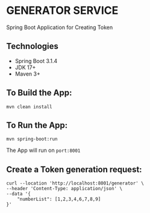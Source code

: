 # GENERATOR SERVICE

Spring Boot Application for Creating Token

## Technologies
 - Spring Boot 3.1.4
 - JDK 17+
 - Maven 3+

## To Build the App:
```shell
mvn clean install
```

## To Run the App:
```shell
mvn spring-boot:run
```
The App will run on `port:8001`

## Create a Token generation request:
```shell
curl --location 'http://localhost:8001/generator' \
--header 'Content-Type: application/json' \
--data '{
    "numberList": [1,2,3,4,6,7,8,9]
}'
```